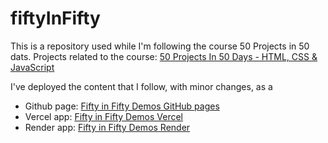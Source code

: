 # fiftyInFifty

This is a repository used while I'm following the course 50 Projects in 50 dats. Projects related to the course: [50 Projects In 50 Days - HTML, CSS & JavaScript](https://www.udemy.com/course/50-projects-50-days/)

I've deployed the content that I follow, with minor changes, as a

- Github page: [Fifty in Fifty Demos GitHub pages](https://geeklogbook.github.io/fiftyInFifty/)
- Vercel app: [Fifty in Fifty Demos Vercel](https://fifty-in-fifty.vercel.app/)
- Render app: [Fifty in Fifty Demos Render](https://fifty-in-fifty-demos.onrender.com/)
